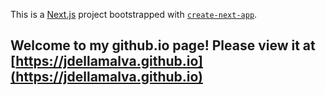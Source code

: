 This is a [Next.js](https://nextjs.org) project bootstrapped with [`create-next-app`](https://nextjs.org/docs/app/api-reference/cli/create-next-app).

## Welcome to my github.io page! Please view it at [https://jdellamalva.github.io](https://jdellamalva.github.io)

